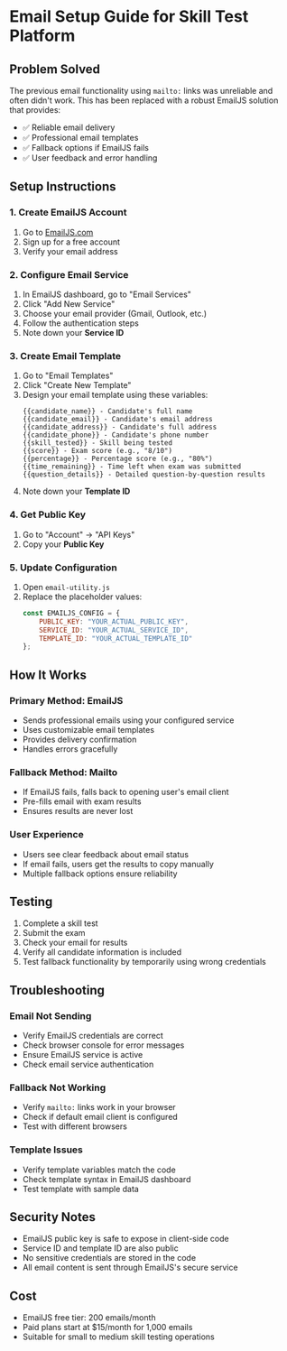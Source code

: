# Email Setup Guide for Skill Test Platform

## Problem Solved
The previous email functionality using `mailto:` links was unreliable and often didn't work. This has been replaced with a robust EmailJS solution that provides:

- ✅ Reliable email delivery
- ✅ Professional email templates
- ✅ Fallback options if EmailJS fails
- ✅ User feedback and error handling

## Setup Instructions

### 1. Create EmailJS Account
1. Go to [EmailJS.com](https://www.emailjs.com/)
2. Sign up for a free account
3. Verify your email address

### 2. Configure Email Service
1. In EmailJS dashboard, go to "Email Services"
2. Click "Add New Service"
3. Choose your email provider (Gmail, Outlook, etc.)
4. Follow the authentication steps
5. Note down your **Service ID** 

### 3. Create Email Template
1. Go to "Email Templates"
2. Click "Create New Template"
3. Design your email template using these variables:
   ```
   {{candidate_name}} - Candidate's full name
   {{candidate_email}} - Candidate's email address
   {{candidate_address}} - Candidate's full address
   {{candidate_phone}} - Candidate's phone number
   {{skill_tested}} - Skill being tested
   {{score}} - Exam score (e.g., "8/10")
   {{percentage}} - Percentage score (e.g., "80%")
   {{time_remaining}} - Time left when exam was submitted
   {{question_details}} - Detailed question-by-question results
   ```
4. Note down your **Template ID** 

### 4. Get Public Key
1. Go to "Account" → "API Keys"
2. Copy your **Public Key** 

### 5. Update Configuration
1. Open `email-utility.js`
2. Replace the placeholder values:
   ```javascript
   const EMAILJS_CONFIG = {
       PUBLIC_KEY: "YOUR_ACTUAL_PUBLIC_KEY",
       SERVICE_ID: "YOUR_ACTUAL_SERVICE_ID", 
       TEMPLATE_ID: "YOUR_ACTUAL_TEMPLATE_ID"
   };
   ```

## How It Works

### Primary Method: EmailJS
- Sends professional emails using your configured service
- Uses customizable email templates
- Provides delivery confirmation
- Handles errors gracefully

### Fallback Method: Mailto
- If EmailJS fails, falls back to opening user's email client
- Pre-fills email with exam results
- Ensures results are never lost

### User Experience
- Users see clear feedback about email status
- If email fails, users get the results to copy manually
- Multiple fallback options ensure reliability

## Testing

1. Complete a skill test
2. Submit the exam
3. Check your email for results
4. Verify all candidate information is included
5. Test fallback functionality by temporarily using wrong credentials

## Troubleshooting

### Email Not Sending
- Verify EmailJS credentials are correct
- Check browser console for error messages
- Ensure EmailJS service is active
- Check email service authentication

### Fallback Not Working
- Verify `mailto:` links work in your browser
- Check if default email client is configured
- Test with different browsers

### Template Issues
- Verify template variables match the code
- Check template syntax in EmailJS dashboard
- Test template with sample data

## Security Notes

- EmailJS public key is safe to expose in client-side code
- Service ID and template ID are also public
- No sensitive credentials are stored in the code
- All email content is sent through EmailJS's secure service

## Cost

- EmailJS free tier: 200 emails/month
- Paid plans start at $15/month for 1,000 emails
- Suitable for small to medium skill testing operations
